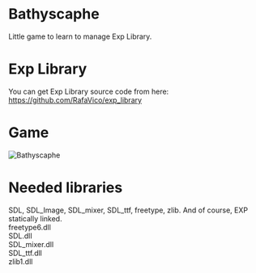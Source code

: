 # Bathyscaphe
Little game to learn to manage Exp Library.

# Exp Library
You can get Exp Library source code from here: https://github.com/RafaVico/exp_library

# Game

<img src="https://img.itch.zone/aW1nLzIyNzQwNTYucG5n/original/xTrQU4.png" alt="Bathyscaphe">

# Needed libraries

SDL, SDL_Image, SDL_mixer, SDL_ttf, freetype, zlib. And of course, EXP statically linked.<br>
freetype6.dll<br>
SDL.dll<br>
SDL_mixer.dll<br>
SDL_ttf.dll<br>
zlib1.dll<br>

